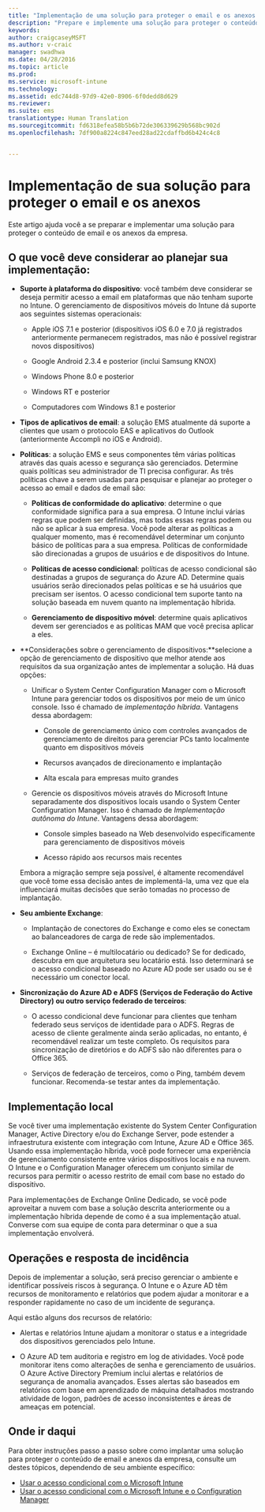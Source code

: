 ```yaml
---
title: "Implementação de uma solução para proteger o email e os anexos da empresa"
description: "Prepare e implemente uma solução para proteger o conteúdo de email e os anexos da empresa."
keywords: 
author: craigcaseyMSFT
ms.author: v-craic
manager: swadhwa
ms.date: 04/28/2016
ms.topic: article
ms.prod: 
ms.service: microsoft-intune
ms.technology: 
ms.assetid: edc744d8-97d9-42e0-8906-6f0dedd8d629
ms.reviewer: 
ms.suite: ems
translationtype: Human Translation
ms.sourcegitcommit: fd6318efea58b5b6b72de306339629b568bc902d
ms.openlocfilehash: 7df900a8224c847eed28ad22cdaffbd6b424c4c8


---
```


# Implementação de sua solução para proteger o email e os anexos
Este artigo ajuda você a se preparar e implementar uma solução para proteger o conteúdo de email e os anexos da empresa.

## O que você deve considerar ao planejar sua implementação:

-   **Suporte à plataforma do dispositivo**: você também deve considerar se deseja permitir acesso a email em plataformas que não tenham suporte no Intune. O gerenciamento de dispositivos móveis do Intune dá suporte aos seguintes sistemas operacionais:

    -   Apple iOS 7.1 e posterior (dispositivos iOS 6.0 e 7.0 já registrados anteriormente permanecem registrados, mas não é possível registrar novos dispositivos)

    -   Google Android 2.3.4 e posterior (inclui Samsung KNOX)

    -   Windows Phone 8.0 e posterior

    -   Windows RT e posterior

    -   Computadores com Windows 8.1 e posterior

-   **Tipos de aplicativos de email**: a solução EMS atualmente dá suporte a clientes que usam o protocolo EAS e aplicativos do Outlook (anteriormente Accompli no iOS e Android).

-   **Políticas**: a solução EMS e seus componentes têm várias políticas através das quais acesso e segurança são gerenciados. Determine quais políticas seu administrador de TI precisa configurar. As três políticas chave a serem usadas para pesquisar e planejar ao proteger o acesso ao email e dados de email são:

    -   **Políticas de conformidade do aplicativo**: determine o que conformidade significa para a sua empresa. O Intune inclui várias regras que podem ser definidas, mas todas essas regras podem ou não se aplicar à sua empresa. Você pode alterar as políticas a qualquer momento, mas é recomendável determinar um conjunto básico de políticas para a sua empresa. Políticas de conformidade são direcionadas a grupos de usuários e de dispositivos do Intune.

    -   **Políticas de acesso condicional**: políticas de acesso condicional são destinadas a grupos de segurança do Azure AD. Determine quais usuários serão direcionados pelas políticas e se há usuários que precisam ser isentos. O acesso condicional tem suporte tanto na solução baseada em nuvem quanto na implementação híbrida.

    -   **Gerenciamento de dispositivo móvel**: determine quais aplicativos devem ser gerenciados e as políticas MAM que você precisa aplicar a eles.

-   **Considerações sobre o gerenciamento de dispositivos:**selecione a opção de gerenciamento de dispositivo que melhor atende aos requisitos da sua organização antes de implementar a solução. Há duas opções:

    -   Unificar o System Center Configuration Manager com o Microsoft Intune para gerenciar todos os dispositivos por meio de um único console. Isso é chamado de *implementação híbrida*. Vantagens dessa abordagem:

        -   Console de gerenciamento único com controles avançados de gerenciamento de direitos para gerenciar PCs tanto localmente quanto em dispositivos móveis

        -   Recursos avançados de direcionamento e implantação

        -   Alta escala para empresas muito grandes

    -   Gerencie os dispositivos móveis através do Microsoft Intune separadamente dos dispositivos locais usando o System Center Configuration Manager. Isso é chamado de *Implementação autônoma do Intune*. Vantagens dessa abordagem:

        -   Console simples baseado na Web desenvolvido especificamente para gerenciamento de dispositivos móveis

        -   Acesso rápido aos recursos mais recentes

    Embora a migração sempre seja possível, é altamente recomendável que você tome essa decisão antes de implementá-la, uma vez que ela influenciará muitas decisões que serão tomadas no processo de implantação.

-   **Seu ambiente Exchange**:

    -   Implantação de conectores do Exchange e como eles se conectam ao balanceadores de carga de rede são implementados.

    -   Exchange Online – é multilocatário ou dedicado? Se for dedicado, descubra em que arquitetura seu locatário está. Isso determinará se o acesso condicional baseado no Azure AD pode ser usado ou se é necessário um conector local.

-   **Sincronização do Azure AD e ADFS (Serviços de Federação do Active Directory) ou outro serviço federado de terceiros**:

    -   O acesso condicional deve funcionar para clientes que tenham federado seus serviços de identidade para o ADFS. Regras de acesso de cliente geralmente ainda serão aplicadas, no entanto, é recomendável realizar um teste completo. Os requisitos para sincronização de diretórios e do ADFS são não diferentes para o Office 365.

    -   Serviços de federação de terceiros, como o Ping, também devem funcionar. Recomenda-se testar antes da implementação.

## Implementação local
Se você tiver uma implementação existente do System Center Configuration Manager, Active Directory e/ou do Exchange Server, pode estender a infraestrutura existente com integração com Intune, Azure AD e Office 365. Usando essa implementação híbrida, você pode fornecer uma experiência de gerenciamento consistente entre vários dispositivos locais e na nuvem. O Intune e o Configuration Manager oferecem um conjunto similar de recursos para permitir o acesso restrito de email com base no estado do dispositivo.

Para implementações de Exchange Online Dedicado, se você pode aproveitar a nuvem com base a solução descrita anteriormente ou a implementação híbrida depende de como é a sua implementação atual. Converse com sua equipe de conta para determinar o que a sua implementação envolverá.

## Operações e resposta de incidência
Depois de implementar a solução, será preciso gerenciar o ambiente e identificar possíveis riscos à segurança. O Intune e o Azure AD têm recursos de monitoramento e relatórios que podem ajudar a monitorar e a responder rapidamente no caso de um incidente de segurança.

Aqui estão alguns dos recursos de relatório:

-   Alertas e relatórios Intune ajudam a monitorar o status e a integridade dos dispositivos gerenciados pelo Intune.

-   O Azure AD tem auditoria e registro em log de atividades. Você pode monitorar itens como alterações de senha e gerenciamento de usuários. O Azure Active Directory Premium inclui alertas e relatórios de segurança de anomalia avançados. Esses alertas são baseados em relatórios com base em aprendizado de máquina detalhados mostrando atividade de logon, padrões de acesso inconsistentes e áreas de ameaças em potencial.

## Onde ir daqui
Para obter instruções passo a passo sobre como implantar uma solução para proteger o conteúdo de email e anexos da empresa, consulte um destes tópicos, dependendo de seu ambiente específico:

- [Usar o acesso condicional com o Microsoft Intune](conditional-access-intune.md)
- [Usar o acesso condicional com o Microsoft Intune e o Configuration Manager](conditional-access-intune-configmgr.md)



<!--HONumber=Nov16_HO2-->


